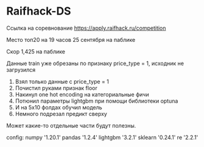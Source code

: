 # Raifhack-DS
Ссылка на соревнование https://apply.raifhack.ru/competition

Место топ20 на 19 часов 25 сентября на паблике

Скор 1,425 на паблике

Данные train уже обрезаны по признаку price_type = 1, исходник не загрузился

1) Взял только данные с price_type = 1
2) Почистил руками признак floor
3) Накинул one hot encoding на категориальные фичи
4) Потюнил параметры lightgbm при помощи библиотеки optuna
5) И на 5х10 фолдах обучил модель
6) Немного подрезал предикт сверху

Может какие-то отдельные части будут полезны.

config:
numpy '1.20.1'
pandas '1.2.4'
lightgbm '3.2.1'
sklearn '0.24.1'
re '2.2.1'
